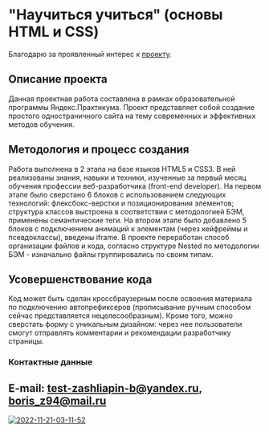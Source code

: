 # "Научиться учиться" (основы HTML и CSS)
Благодарю за проявленный интерес к [проекту](https://elrouss.github.io/how-to-learn/).
## Описание проекта
Данная проектная работа составлена в рамках образовательной программы Яндекс.Практикума. Проект представляет собой создание простого одностраничного сайта на тему современных и эффективных методов обучения.
## Методология и процесс создания
Работа выполнена в 2 этапа на базе языков HTML5 и CSS3. В ней реализованы знания, навыки и техники, изученные за первый месяц обучения профессии веб-разработчика (front-end developer).
На первом этапе было сверстано 6 блоков с использованием следующих технологий: флексбокс-верстки и позиционирования элементов; структура классов выстроена в соответствии с методологией БЭМ, применены семантические теги.
На втором этапе было добавлено 5 блоков с подключением анимаций к элементам (через кейфреймы и псевдоклассы), введены iframe. В проекте переработан способ организации файлов и кода, согласно структуре Nested по методологии БЭМ - изначально файлы группировались по своим типам.
## Усовершенствование кода
Код может быть сделан кроссбраузерным после освоения материала по подключению автопрефиксеров (прописывание ручным способом сейчас представляется нецелесообразным). Кроме того, можно сверстать форму с уникальным дизайном: через нее пользователи смогут отправлять комментарии и рекомендации разработчику страницы.
### Контактные данные
E-mail: test-zashliapin-b@yandex.ru, boris_z94@mail.ru
------
<a href="https://ibb.co/7yQMhtK"><img src="https://i.ibb.co/KyD4nxW/2022-11-21-03-11-52.png" alt="2022-11-21-03-11-52" border="0"></a>
